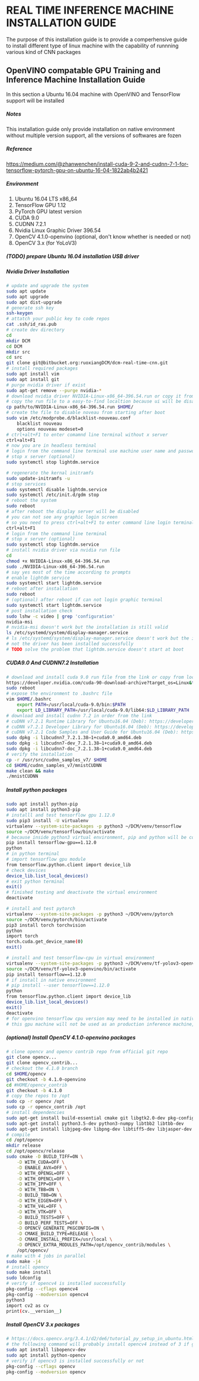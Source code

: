 # REAL TIME INFERENCE MACHINE INSTALLATION GUIDE
The purpose of this installation guide is to provide a comperhensive guide to install different type of linux machine with the capability of runnning various kind of CNN packages
## OpenVINO compatable GPU Training and Inference Machine Installation Guide
In this section a Ubuntu 16.04 machine with OpenVINO and TensorFlow support will be installed
##### Notes
This installation guide only provide installation on native environment without multiple version support, all the versions of softwares are fozen
##### Reference
https://medium.com/@zhanwenchen/install-cuda-9-2-and-cudnn-7-1-for-tensorflow-pytorch-gpu-on-ubuntu-16-04-1822ab4b2421
##### Environment
1. Ubuntu 16.04 LTS x86_64
2. TensorFlow GPU 1.12
3. PyTorch GPU latest version
4. CUDA 9.0
5. CUDNN 7.2.1
6. Nvidia Linux Graphic Driver 396.54
7. OpenCV 4.1.0-openvino (optional, don't know whether is needed or not)
8. OpenCV 3.x (for YoLoV3)

##### (TODO) prepare Ubuntu 16.04 installation USB driver
##### Nvidia Driver Installation
```sh
# update and upgrade the system
sudo apt update
sudo apt upgrade
sudo apt dist-upgrade
# generate ssh key
ssh-keygen
# attatch your public key to code repos
cat .ssh/id_ras.pub
# create dev directory
cd
mkdir DCM
cd DCM
mkdir src
cd src
git clone git@bitbucket.org:ruoxiangDCM/dcm-real-time-cnn.git
# install required packages
sudo apt install vim
sudo apt install git	
# purge nvidia driver if exist
sudo apt-get remove --purge nvidia-*
# download nvidia driver NVIDIA-Linux-x86_64-396.54.run or copy it from local harddrive
# copy the run file to a easy-to-find localtion because ui will be disabled later
cp path/to/NVIDIA-Linux-x86_64-396.54.run $HOME/
# create the file to disable noveau from starting after boot
sudo vim /etc/modprobe.d/blacklist-nouveau.conf
	blacklist nouveau
	options nouveau modeset=0
# ctrl+alt+F1 to enter comamnd line terminal without x server
ctrl+alt+F1
# now you are in headless terminal
# login from the command line terminal use machine user name and password
# stop x server (optional)
sudo systemctl stop lightdm.service

# regenerate the kernal initramfs
sudo update-initramfs -u
# stop services	
sudo systemctl disable lightdm.service
sudo systemctl /etc/init.d/gdm stop
# reboot the system
sudo reboot
# after reboot the display server will be disabled
# you can not see any graphic login screen
# so you need to press ctrl+alt+F1 to enter command line login terminal
ctrl+alt+F1
# login from the command line terminal
# stop x server (optional)
sudo systemctl stop lightdm.service
# install nvidia driver via nvidia run file
cd
chmod +x NVIDIA-Linux-x86_64-396.54.run
sudo ./NVIDIA-Linux-x86_64-396.54.run
# say yes most of the time according to prompts
# enable lightdm service
sudo systemctl start lightdm.service
# reboot after installation
sudo reboot
# (optional) after reboot if can not login graphic terminal
sudo systemctl start lightdm.service
# post installation check
sudo lshw -c video | grep 'configuration'
nvidia-msi
# nvidia-msi doesn't work but the installation is still valid
ls /etc/systemd/system/display-manager.service
# ls /etc/systemd/system/display-manager.service doesn't work but the installation is still valid
# not the driver has been installed successfully
# TODO solve the problem that lightdm.service doesn't start at boot
```

##### CUDA9.0 And CUDNN7.2 Installation
```sh
# download and install cuda 9.0 run file from the link or copy from local harddrive
https://developer.nvidia.com/cuda-90-download-archive?target_os=Linux&target_arch=x86_64&target_distro=Ubuntu
sudo reboot
# expose the environment to .bashrc file
vim $HOME/.bashrc
	export PATH=/usr/local/cuda-9.0/bin:$PATH
	export LD_LIBRARY_PATH=/usr/local/cuda-9.0/lib64:$LD_LIBRARY_PATH
# download and install cudnn 7.2 in order from the link
# cuDNN v7.2.1 Runtime Library for Ubuntu16.04 (Deb): https://developer.nvidia.com/compute/machine-learning/cudnn/secure/v7.2.1/prod/9.0_20180806/Ubuntu16_04-x64/libcudnn7_7.2.1.38-1_cuda9.0_amd64
# cuDNN v7.2.1 Developer Library for Ubuntu16.04 (Deb): https://developer.nvidia.com/compute/machine-learning/cudnn/secure/v7.2.1/prod/9.0_20180806/Ubuntu16_04-x64/libcudnn7-dev_7.2.1.38-1_cuda9.0_amd64
# cuDNN v7.2.1 Code Samples and User Guide for Ubuntu16.04 (Deb): https://developer.nvidia.com/compute/machine-learning/cudnn/secure/v7.2.1/prod/9.0_20180806/Ubuntu16_04-x64/libcudnn7-doc_7.2.1.38-1_cuda9.0_amd64
sudo dpkg -i libcudnn7_7.2.1.38–1+cuda9.0_amd64.deb
sudo dpkg -i libcudnn7-dev_7.2.1.38–1+cuda9.0_amd64.deb
sudo dpkg -i libcudnn7-doc_7.2.1.38–1+cuda9.0_amd64.deb
# verify the installation
cp -r /usr/src/cudnn_samples_v7/ $HOME
cd $HOME/cudnn_samples_v7/mnistCUDNN
make clean && make
./mnistCUDNN
```

##### Install python packages
```sh
sudo apt install python-pip
sudo apt install python3-pip
# installl and test tensorflow gpu 1.12.0
sudo pip3 install -U virtualenv
virtualenv --system-site-packages -p python3 ~/DCM/venv/tensorflow
source ~/DCM/venv/tensorflow/bin/activate
# because inside python3 virtual environment, pip and python will be come pip3 and python3
pip install tensorflow-gpu==1.12.0
python
# in python terminal
# import tensorflow gpu module
from tensorflow.python.client import device_lib
# check devices
device_lib.list_local_devices()
# exit python terminal
exit()
# finished testing and deactivate the virtual environment
deactivate

# install and test pytorch
virtualenv --system-site-packages -p python3 ~/DCM/venv/pytorch
source ~/DCM/venv/pytorch/bin/activate
pip3 install torch torchvision
python
import torch
torch.cuda.get_device_name(0)
exit()

# install and test tensorflow-cpu in virtual environment
virtualenv --system-site-packages -p python3 ~/DCM/venv/tf-yolov3-openvino
source ~/DCM/venv/tf-yolov3-openvino/bin/activate
pip install tensorflow==1.12.0
# if install in native environment
# pip install --user tensorflow==1.12.0
python
from tensorflow.python.client import device_lib
device_lib.list_local_devices()
exit()
deactivate
# for openvino tensorflow cpu version may need to be installed in native environment
# this gpu machine will not be used as an production inference machine, only for training and validation
```

##### (optional) Install OpenCV 4.1.0-openvino packages
```sh
# clone opencv and opencv contrib repo from official git repo
git clone opencv...
git clone opencv_contrib...
# checkout the 4.1.0 branch
cd $HOME/opencv
git checkout -b 4.1.0-openvino
cd #HOME/opencv_contrib
git checkout -b 4.1.0
# copy the repos to /opt
sudo cp -r opencv /opt
sudo cp -r opencv_contrib /opt
# install dependencies
sudo apt-get install build-essential cmake git libgtk2.0-dev pkg-config libavcodec-dev libavformat-dev libswscale-dev
sudo apt-get install python3.5-dev python3-numpy libtbb2 libtbb-dev
sudo apt-get install libjpeg-dev libpng-dev libtiff5-dev libjasper-dev libdc1394-22-dev libeigen3-dev libtheora-dev libvorbis-dev libxvidcore-dev libx264-dev sphinx-common libtbb-dev yasm libfaac-dev libopencore-amrnb-dev libopencore-amrwb-dev libopenexr-dev libgstreamer-plugins-base1.0-dev libavutil-dev libavfilter-dev libavresample-dev
# compile
cd /opt/opencv
mkdir release
cd /opt/opencv/release
sudo cmake -D BUILD_TIFF=ON \
	-D WITH_CUDA=OFF \
	-D ENABLE_AVX=OFF \
	-D WITH_OPENGL=OFF \
	-D WITH_OPENCL=OFF \
	-D WITH_IPP=OFF \
	-D WITH_TBB=ON \
	-D BUILD_TBB=ON \
	-D WITH_EIGEN=OFF \
	-D WITH_V4L=OFF \
	-D WITH_VTK=OFF \
	-D BUILD_TESTS=OFF \
	-D BUILD_PERF_TESTS=OFF \
	-D OPENCV_GENERATE_PKGCONFIG=ON \
	-D CMAKE_BUILD_TYPE=RELEASE \
	-D CMAKE_INSTALL_PREFIX=/usr/local \
	-D OPENCV_EXTRA_MODULES_PATH=/opt/opencv_contrib/modules \
	/opt/opencv/
# make with 4 jobs in parallel
sudo make -j4
# install opencv
sudo make install
sudo ldconfig
# verify if opencv4 is installed successfully
pkg-config --cflags opencv4
pkg-config --modversion opencv4
python3
import cv2 as cv
print(cv.__version__)
```
##### Install OpenCV 3.x packages
```sh
# https://docs.opencv.org/3.4.1/d2/de6/tutorial_py_setup_in_ubuntu.html
# the following command will probably install opencv4 instead of 3 if get updated in the future
sudo apt install libopencv-dev
sudo apt install python-opencv
# verify if opencv3 is installed successfully or not
pkg-config --cflags opencv
pkg-config --modversion opencv

```


	
	
